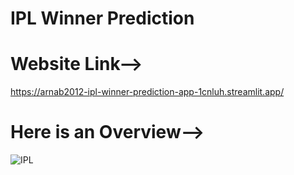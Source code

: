 # IPL Winner Prediction
# Website Link--> 
https://arnab2012-ipl-winner-prediction-app-1cnluh.streamlit.app/
# Here is an Overview-->
![IPL](https://user-images.githubusercontent.com/98828838/229971102-ee6064fb-d667-47f9-9b38-1ad1dcc73837.png)
